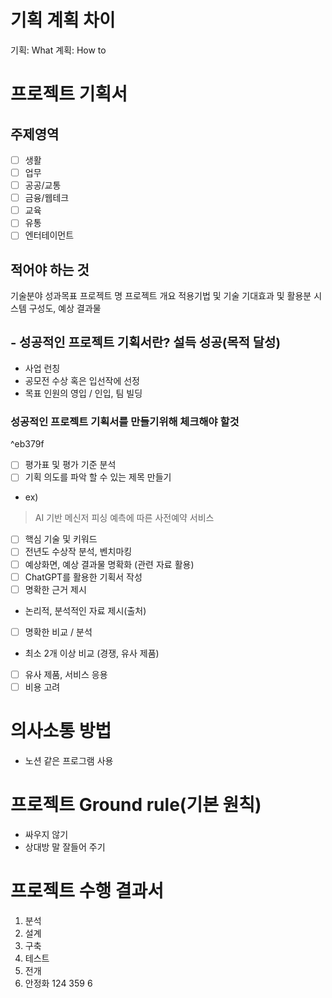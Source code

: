 
# 기획 계획 차이
기획: What
계획: How to

# 프로젝트 기획서

## 주제영역
- [ ] 생활
- [ ] 업무
- [ ] 공공/교통
- [ ] 금융/웹테크
- [ ] 교육
- [ ] 유통
- [ ] 엔터테이먼트
## 적어야 하는 것
 기술분야
 성과목표
 프로젝트 명
 프로젝트 개요
 적용기법 및 기술
 기대효과 및 활용분
 시스템 구성도, 예상 결과물
## <span style="font-size:20px"> - 성공적인 프로젝트 기획서란? 설득 성공(목적 달성)</span>
- 사업 런칭
- 공모전 수상 혹은 입선작에 선정
- 목표 인원의 영입 / 인입, 팀 빌딩
### 성공적인 프로젝트 기획서를 만들기위해 체크해야 할것

^eb379f

- [ ] 평가표 및 평가 기준 분석
- [ ] 기획 의도를 파악 할 수 있는 제목 만들기
- ex)
> AI 기반 메신저 피싱 예측에 따른 사전예약 서비스
- [ ] 핵심 기술 및 키워드
- [ ] 전년도 수상작 분석, 벤치마킹
- [ ] 예상화면, 예상 결과물 명확화 (관련 자료 활용)
- [ ] ChatGPT를 활용한 기획서 작성
- [ ] 명확한 근거 제시
- 논리적, 분석적인 자료 제시(출처)
- [ ] 명확한 비교 / 분석
- 최소 2개 이상 비교 (경쟁, 유사 제품)
- [ ] 유사 제품, 서비스 응용
- [ ] 비용 고려

# 의사소통 방법
- 노션 같은 프로그램 사용
# 프로젝트 Ground rule(기본 원칙)
- 싸우지 않기
- 상대방 말 잘들어 주기

# 프로젝트 수행 결과서
1. 분석
2. 설계
3. 구축
4. 테스트
5. 전개
6. 안정화
124
359
6